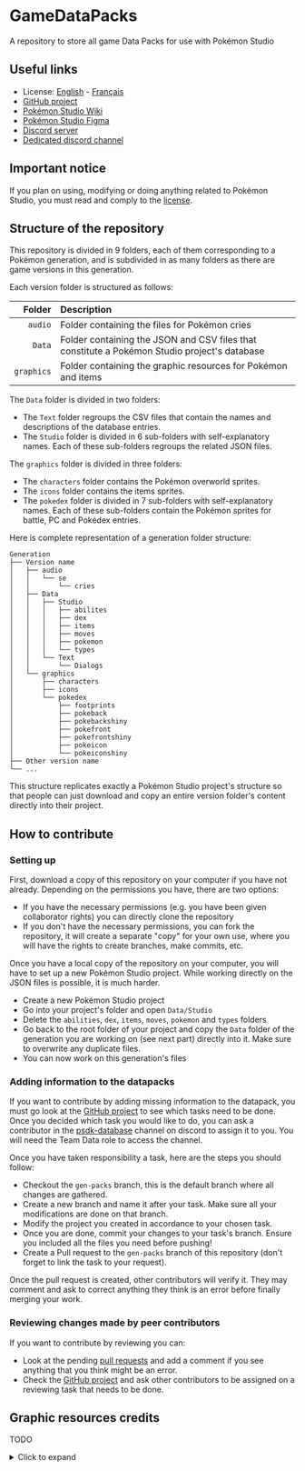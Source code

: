 # GameDataPacks
A repository to store all game Data Packs for use with Pokémon Studio

## Useful links

-   License:  [English](https://github.com/PokemonWorkshop/PokemonStudio/blob/develop/LICENSE.md)  -  [Français](https://github.com/PokemonWorkshop/PokemonStudio/blob/develop/LICENSE-FR.md)
-   [GitHub project](https://github.com/orgs/PokemonWorkshop/projects/2)
-   [Pokémon Studio Wiki](https://github.com/PokemonWorkshop/PokemonStudio/wiki)
-   [Pokémon Studio Figma](https://www.figma.com/file/xglOHHLb96zfPMTXd3v8i9/Pok%C3%A9mon-Studio)
-   [Discord server](https://discord.gg/0noB0gBDd91B8pMk)
-   [Dedicated discord channel](https://discord.com/channels/143824995867557888/701413380728029194)

## Important notice
If you plan on using, modifying or doing anything related to Pokémon Studio, you must read and comply to the [license](https://github.com/PokemonWorkshop/PokemonStudio/blob/develop/LICENSE.md).

## Structure of the repository
This repository is divided in 9 folders, each of them corresponding to a Pokémon generation, and is subdivided in as many folders as there are game versions in this generation.

Each version folder is structured as follows:

|           Folder | Description                                                                                  |
| ---------------: | :------------------------------------------------------------------------------------------- |
|          `audio` | Folder containing the files for Pokémon cries                                                |
|           `Data` | Folder containing the JSON and CSV files that constitute a Pokémon Studio project's database |
|       `graphics` | Folder containing the graphic resources for Pokémon and items                                |

The `Data` folder is divided in two folders:
- The `Text` folder regroups the CSV files that contain the names and descriptions of the database entries.
- The `Studio` folder is divided in 6 sub-folders with self-explanatory names. Each of these sub-folders regroups the related JSON files.

The `graphics` folder is divided in three folders:
- The `characters` folder contains the Pokémon overworld sprites.
- The `icons` folder contains the items sprites.
- The `pokedex` folder is divided in 7 sub-folders with self-explanatory names. Each of these sub-folders contain the Pokémon sprites for battle, PC and Pokédex entries.

Here is complete representation of a generation folder structure:
```
Generation
├── Version name
│   ├── audio
│   │   └── se
│   │       └── cries
│   ├── Data
│   │   ├── Studio
│   │   │   ├── abilites
│   │   │   ├── dex
│   │   │   ├── items
│   │   │   ├── moves
│   │   │   ├── pokemon
│   │   │   └── types
│   │   └── Text
│   │       └── Dialogs
│   └── graphics
│       ├── characters
│       ├── icons
│       └── pokedex
│           ├── footprints
│           ├── pokeback
│           ├── pokebackshiny
│           ├── pokefront
│           ├── pokefrontshiny
│           ├── pokeicon
│           └── pokeiconshiny
├── Other version name
└── ...
```
This structure replicates exactly a Pokémon Studio project's structure so that people can just download and copy an entire version folder's content directly into their project.

## How to contribute

### Setting up
First, download a copy of this repository on your computer if you have not already. Depending on the permissions you have, there are two options:
- If you have the necessary permissions (e.g. you have been given collaborator rights) you can directly clone the repository
- If you don't have the necessary permissions, you can fork the repository, it will create a separate "copy" for your own use, where you will have the rights to create branches, make commits, etc.

Once you have a local copy of the repository on your computer, you will have to set up a new Pokémon Studio project. While working directly on the JSON files is possible, it is much harder.
- Create a new Pokémon Studio project
- Go into your project's folder and open `Data/Studio`
- Delete the `abilities`, `dex`, `items`, `moves`, `pokemon` and `types` folders
- Go back to the root folder of your project and copy the `Data` folder of the generation you are working on (see next part) directly into it. Make sure to overwrite any duplicate files.
- You can now work on this generation's files 

### Adding information to the datapacks
If you want to contribute by adding missing information to the datapack, you must go look at the [GitHub project](https://github.com/orgs/PokemonWorkshop/projects/2) to see which tasks need to be done. Once you decided which task you would like to do, you can ask a contributor in the [psdk-database](https://discord.com/channels/143824995867557888/701413380728029194) channel on discord to assign it to you. You will need the Team Data role to access the channel.

Once you have taken responsibility a task, here are the steps you should follow:
- Checkout the `gen-packs` branch, this is the default branch where all changes are gathered.
- Create a new branch and name it after your task. Make sure all your modifications are done on that branch.
- Modify the project you created in accordance to your chosen task.
- Once you are done, commit your changes to your task's branch. Ensure you included all the files you need before pushing!
- Create a Pull request to the `gen-packs` branch of this repository (don't forget to link the task to your request).

Once the pull request is created, other contributors will verify it. They may comment and ask to correct anything they think is an error before finally merging your work.

### Reviewing changes made by peer contributors
If you want to contribute by reviewing you can:
- Look at the pending [pull requests](https://github.com/PokemonWorkshop/GameDataPacks/pulls) and add a comment if you see anything that you think might be an error.
- Check the [GitHub project](https://github.com/orgs/PokemonWorkshop/projects/2) and ask other contributors to be assigned on a reviewing task that needs to be done.

## Graphic resources credits

TODO

<details>
<summary>Click to expand</summary>

  ### Items
  <details>
  <summary>Collapse example</summary>
  </details>

  ### Pokémon sprites
  <details>
  <summary>Collapse example</summary>
  </details>

</details>
